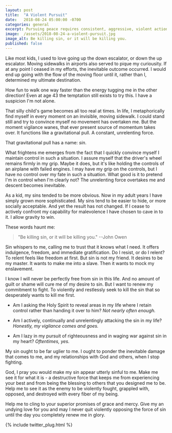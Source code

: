 ```yaml
---
layout: post
title:  "A Violent Pursuit"
date:   2018-08-24 05:00:00 -0700
categories: general
excerpt: Pursuing peace requires consistent, aggressive, violent action.
image:  /assets/2018-08-24-a-violent-pursuit.jpg
image_alt: Be killing sin, or it will be killing you.
published: false
---
```


Like most kids, I used to love going up the down escalator, or down the up escalator. Moving sidewalks in airports also served to pique my curiousity. If at any point I ceased in my efforts, the inevitable outcome occurred. I would end up going with the flow of the moving floor until it, rather than I, determined my ultimate destination. 

How fun to walk one way faster than the energy tugging me in the other direction! Even at age 43 the temptation still exists to try this. I have a suspicion I'm not alone.

That silly child's game becomes all too real at times. In life, I metaphorically find myself in every moment on an invisible, moving sidewalk. I could stand still and try to convince myself no movement has overtaken me. But the moment vigilance wanes, that ever present source of momentum takes over. It functions like a gravitational pull. A constant, unrelenting force.

That gravitational pull has a name: *sin*.

What frightens me emerges from the fact that I quickly convince myself I maintain control in such a situation. I assure myself that the driver's wheel remains firmly in my grip. Maybe it does, but it's like holding the controls of an airplane with failed engines. I may have my grip on the controls, but I have no control over my fate in such a situation. What good is it to pretend I'm in control when I'm clearly not? The unrelenting force overtakes me and descent becomes inevitable.

As a kid, my sins tended to be more obvious. Now in my adult years I have simply grown more sophisticated. My sins tend to be easier to hide, or more socially acceptable. And yet the result has not changed. If I cease to actively confront my capability for malevolence I have chosen to cave in to it. I allow gravity to win.

These words haunt me:

> "Be killing sin, or it will be killing you." --John Owen

Sin whispers to me, calling me to trust that it knows what I need. It offers indulgence, freedom, and immediate gratification. Do I resist, or do I relent? To relent feels like freedom at first. But sin is not my friend. It desires to be my master. It wants to make me into a slave. Then it wants to mock my enslavement.

I know I will never be perfectly free from sin in this life. And no amount of guilt or shame will cure me of my desire to sin. But I want to renew my commitment to fight. To violently and restlessly seek to kill the sin that so desperately wants to kill me first.

* Am I asking the Holy Spirit to reveal areas in my life where I retain control rather than handing it over to him? *Not nearly often enough.*

* Am I actively, continually and unrelentingly attacking the sin in my life? *Honestly, my vigilance comes and goes.*

* Am I lazy in my pursuit of righteousness and in waging war against sin in my heart? *Oftentimes, yes.*

My sin ought to be far uglier to me. I ought to ponder the inevitable damage that comes to me, and my relationships with God and others, when I stop fighting.

God, I pray you would make my sin appear utterly sinful to me. Make me see it for what it is - a destructive force that keeps me from experiencing your best and from being the blessing to others that you designed me to be. Help me to see it as the enemy to be violently fought, grappled with, opposed, and destroyed with every fiber of my being.

Help me to cling to your superior promises of grace and mercy. Give my an undying love for you and may I never quit violently opposing the force of sin until the day you completely renew me in glory.


{% include twitter_plug.html %}